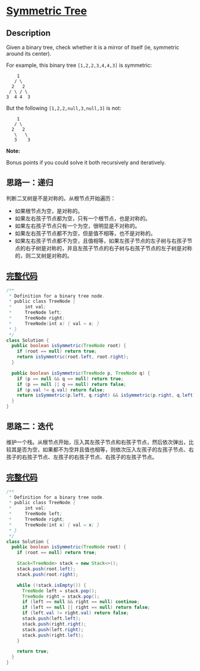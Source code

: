 # [Symmetric Tree][title]

## Description

Given a binary tree, check whether it is a mirror of itself (ie, symmetric around its center).

For example, this binary tree `[1,2,2,3,4,4,3]` is symmetric:

```
    1
   / \
  2   2
 / \ / \
3  4 4  3
```

But the following `[1,2,2,null,3,null,3]` is not:
```
    1
   / \
  2   2
   \   \
   3    3
```

**Note:**

Bonus points if you could solve it both recursively and iteratively.

## 思路一：递归

判断二叉树是不是对称的。从根节点开始遍历：
* 如果根节点为空，是对称的。
* 如果左右孩子节点都为空，只有一个根节点，也是对称的。
* 如果左右孩子节点只有一个为空，很明显是不对称的。
* 如果左右孩子节点都不为空，但是值不相等，也不是对称的。
* 如果左右孩子节点都不为空，且值相等，如果左孩子节点的左子树与右孩子节点的右子树是对称的，并且左孩子节点的右子树与右孩子节点的左子树是对称的，则二叉树是对称的。

## [完整代码][src]

```java
/**
 * Definition for a binary tree node.
 * public class TreeNode {
 *     int val;
 *     TreeNode left;
 *     TreeNode right;
 *     TreeNode(int x) { val = x; }
 * }
 */
class Solution {
  public boolean isSymmetric(TreeNode root) {
    if (root == null) return true;
    return isSymmetric(root.left, root.right);
  }

  public boolean isSymmetric(TreeNode p, TreeNode q) {
    if (p == null && q == null) return true;
    if (p == null || q == null) return false;
    if (p.val != q.val) return false;
    return isSymmetric(p.left, q.right) && isSymmetric(p.right, q.left);
  }
}
```

## 思路二：迭代

维护一个栈。从根节点开始，压入其左孩子节点和右孩子节点，然后依次弹出，比较其是否为空，如果都不为空并且值也相等，则依次压入左孩子的左孩子节点、右孩子的右孩子节点、左孩子的右孩子节点、右孩子的左孩子节点。

## [完整代码][src2]

```java
/**
 * Definition for a binary tree node.
 * public class TreeNode {
 *     int val;
 *     TreeNode left;
 *     TreeNode right;
 *     TreeNode(int x) { val = x; }
 * }
 */
class Solution {
  public boolean isSymmetric(TreeNode root) {
    if (root == null) return true;

    Stack<TreeNode> stack = new Stack<>();
    stack.push(root.left);
    stack.push(root.right);

    while (!stack.isEmpty()) {
      TreeNode left = stack.pop();
      TreeNode right = stack.pop();
      if (left == null && right == null) continue;
      if (left == null || right == null) return false;
      if (left.val != right.val) return false;
      stack.push(left.left);
      stack.push(right.right);
      stack.push(left.right);
      stack.push(right.left);
    }

    return true;
  }
}
```

[title]: https://leetcode.com/problems/symmetric-tree
[src]: https://github.com/andavid/leetcode-java/blob/master/src/com/andavid/leetcode/_101/Solution.java
[src2]: https://github.com/andavid/leetcode-java/blob/master/src/com/andavid/leetcode/_101/Solution2.java

